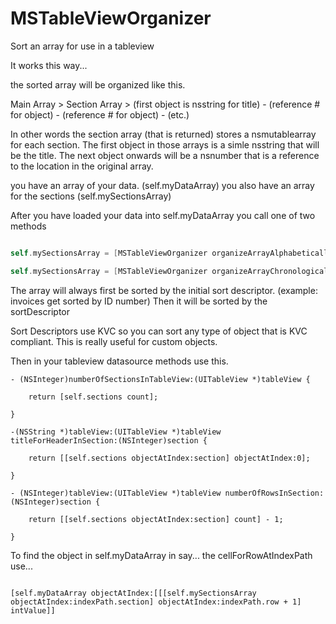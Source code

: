 MSTableViewOrganizer
====================

Sort an array for use in a tableview

It works this way...

the sorted array will be organized like this.

Main Array > Section Array > (first object is nsstring for title) - (reference # for object) - (reference # for object) - (etc.)

In other words the section array (that is returned) stores a nsmutablearray for each section. 
The first object in those arrays is a simle nsstring that will be the title.
The next object onwards will be a nsnumber that is a reference to the location in the original array.

you have an array of your data. (self.myDataArray)
you also have an array for the sections (self.mySectionsArray)

After you have loaded your data into self.myDataArray you call one of two methods

```objective-c

self.mySectionsArray = [MSTableViewOrganizer organizeArrayAlphabetically:self.myDataArray withSortDescriptor:sortDescriptor withInitialSortDescriptor:initialSortDescriptor];

self.mySectionsArray = [MSTableViewOrganizer organizeArrayChronologically:self.myDataArray withSortDescriptor:sortDescriptor withInitialSortDescriptor:initialSortDescriptor];```
```

The array will always first be sorted by the initial sort descriptor. (example: invoices get sorted by ID number)
Then it will be sorted by the sortDescriptor

Sort Descriptors use KVC so you can sort any type of object that is KVC compliant. This is really useful for custom objects.


Then in your tableview datasource methods use this.
```
- (NSInteger)numberOfSectionsInTableView:(UITableView *)tableView {
    
    return [self.sections count];
    
}

-(NSString *)tableView:(UITableView *)tableView titleForHeaderInSection:(NSInteger)section {
    
    return [[self.sections objectAtIndex:section] objectAtIndex:0];
    
}

- (NSInteger)tableView:(UITableView *)tableView numberOfRowsInSection:(NSInteger)section {
    
    return [[self.sections objectAtIndex:section] count] - 1;

}
```

To find the object in self.myDataArray in say... the cellForRowAtIndexPath use...

```

[self.myDataArray objectAtIndex:[[[self.mySectionsArray objectAtIndex:indexPath.section] objectAtIndex:indexPath.row + 1] intValue]]

```